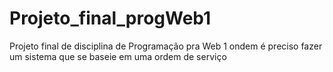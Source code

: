 # Projeto_final_progWeb1

Projeto final de disciplina de Programação pra Web 1 ondem é preciso fazer um sistema que se baseie em uma ordem de serviço 
